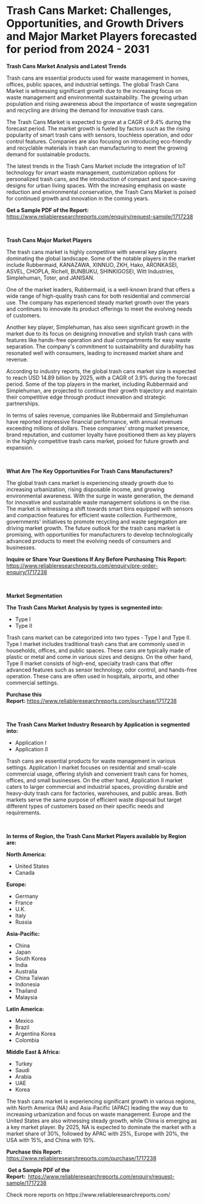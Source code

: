 <p><h1>Trash Cans Market: Challenges, Opportunities, and Growth Drivers and Major Market Players forecasted for period from 2024 - 2031</h1></p><p><strong>Trash Cans Market Analysis and Latest Trends</strong></p>
<p><p>Trash cans are essential products used for waste management in homes, offices, public spaces, and industrial settings. The global Trash Cans Market is witnessing significant growth due to the increasing focus on waste management and environmental sustainability. The growing urban population and rising awareness about the importance of waste segregation and recycling are driving the demand for innovative trash cans.</p><p>The Trash Cans Market is expected to grow at a CAGR of 9.4% during the forecast period. The market growth is fueled by factors such as the rising popularity of smart trash cans with sensors, touchless operation, and odor control features. Companies are also focusing on introducing eco-friendly and recyclable materials in trash can manufacturing to meet the growing demand for sustainable products.</p><p>The latest trends in the Trash Cans Market include the integration of IoT technology for smart waste management, customization options for personalized trash cans, and the introduction of compact and space-saving designs for urban living spaces. With the increasing emphasis on waste reduction and environmental conservation, the Trash Cans Market is poised for continued growth and innovation in the coming years.</p></p>
<p><strong>Get a Sample PDF of the Report:&nbsp;</strong> <a href="https://www.reliableresearchreports.com/enquiry/request-sample/1717238">https://www.reliableresearchreports.com/enquiry/request-sample/1717238</a></p>
<p>&nbsp;</p>
<p><strong>Trash Cans Major Market Players</strong></p>
<p><p>The trash cans market is highly competitive with several key players dominating the global landscape. Some of the notable players in the market include Rubbermaid, KANAZAWA, XINNUO, ZKH, Hako, ARONKASEI, ASVEL, CHOPLA, Richell, BUNBUKU, SHINKIGOSEI, Witt Industries, Simplehuman, Toter, and JANISAN.</p><p>One of the market leaders, Rubbermaid, is a well-known brand that offers a wide range of high-quality trash cans for both residential and commercial use. The company has experienced steady market growth over the years and continues to innovate its product offerings to meet the evolving needs of customers.</p><p>Another key player, Simplehuman, has also seen significant growth in the market due to its focus on designing innovative and stylish trash cans with features like hands-free operation and dual compartments for easy waste separation. The company's commitment to sustainability and durability has resonated well with consumers, leading to increased market share and revenue.</p><p>According to industry reports, the global trash cans market size is expected to reach USD 14.89 billion by 2025, with a CAGR of 3.9% during the forecast period. Some of the top players in the market, including Rubbermaid and Simplehuman, are projected to continue their growth trajectory and maintain their competitive edge through product innovation and strategic partnerships.</p><p>In terms of sales revenue, companies like Rubbermaid and Simplehuman have reported impressive financial performance, with annual revenues exceeding millions of dollars. These companies' strong market presence, brand reputation, and customer loyalty have positioned them as key players in the highly competitive trash cans market, poised for future growth and expansion.</p></p>
<p>&nbsp;</p>
<p><strong>What Are The Key Opportunities For Trash Cans Manufacturers?</strong></p>
<p><p>The global trash cans market is experiencing steady growth due to increasing urbanization, rising disposable income, and growing environmental awareness. With the surge in waste generation, the demand for innovative and sustainable waste management solutions is on the rise. The market is witnessing a shift towards smart bins equipped with sensors and compaction features for efficient waste collection. Furthermore, governments' initiatives to promote recycling and waste segregation are driving market growth. The future outlook for the trash cans market is promising, with opportunities for manufacturers to develop technologically advanced products to meet the evolving needs of consumers and businesses.</p></p>
<p><strong>Inquire or Share Your Questions If Any Before Purchasing This Report:</strong> <a href="https://www.reliableresearchreports.com/enquiry/pre-order-enquiry/1717238">https://www.reliableresearchreports.com/enquiry/pre-order-enquiry/1717238</a></p>
<p>&nbsp;</p>
<p><strong>Market Segmentation</strong></p>
<p><strong>The Trash Cans Market Analysis by types is segmented into:</strong></p>
<p><ul><li>Type I</li><li>Type II</li></ul></p>
<p><p>Trash cans market can be categorized into two types - Type I and Type II. Type I market includes traditional trash cans that are commonly used in households, offices, and public spaces. These cans are typically made of plastic or metal and come in various sizes and designs. On the other hand, Type II market consists of high-end, specialty trash cans that offer advanced features such as sensor technology, odor control, and hands-free operation. These cans are often used in hospitals, airports, and other commercial settings.</p></p>
<p><strong>Purchase this Report:&nbsp;</strong><a href="https://www.reliableresearchreports.com/purchase/1717238">https://www.reliableresearchreports.com/purchase/1717238</a></p>
<p>&nbsp;</p>
<p><strong>The Trash Cans Market Industry Research by Application is segmented into:</strong></p>
<p><ul><li>Application I</li><li>Application II</li></ul></p>
<p><p>Trash cans are essential products for waste management in various settings. Application I market focuses on residential and small-scale commercial usage, offering stylish and convenient trash cans for homes, offices, and small businesses. On the other hand, Application II market caters to larger commercial and industrial spaces, providing durable and heavy-duty trash cans for factories, warehouses, and public areas. Both markets serve the same purpose of efficient waste disposal but target different types of customers based on their specific needs and requirements.</p></p>
<p>&nbsp;</p>
<p><strong>In terms of Region, the Trash Cans Market Players available by Region are:</strong></p>
<p>
    <p> <strong> North America: </strong>
        <ul>
            <li>United States</li>
            <li>Canada</li>
        </ul>
        </p> 
    <p> <strong> Europe: </strong>
        <ul>
            <li>Germany</li>
            <li>France</li>
            <li>U.K.</li>
            <li>Italy</li>
            <li>Russia</li>
        </ul>
        </p> 
    <p> <strong> Asia-Pacific: </strong>
        <ul>
            <li>China</li>
            <li>Japan</li>
            <li>South Korea</li>
            <li>India</li>
            <li>Australia</li>
            <li>China Taiwan</li>
            <li>Indonesia</li>
            <li>Thailand</li>
            <li>Malaysia</li>
        </ul>
        </p> 
    <p> <strong> Latin America: </strong>
        <ul>
            <li>Mexico</li>
            <li>Brazil</li>
            <li>Argentina Korea</li>
            <li>Colombia</li>
        </ul>
        </p> 
    <p> <strong> Middle East & Africa: </strong>
        <ul>
            <li>Turkey</li>
            <li>Saudi</li>
            <li>Arabia</li>
            <li>UAE</li>
            <li>Korea</li>
        </ul>
    </p>
    </p>
<p><p>The trash cans market is experiencing significant growth in various regions, with North America (NA) and Asia-Pacific (APAC) leading the way due to increasing urbanization and focus on waste management. Europe and the United States are also witnessing steady growth, while China is emerging as a key market player. By 2025, NA is expected to dominate the market with a market share of 30%, followed by APAC with 25%, Europe with 20%, the USA with 15%, and China with 10%.</p></p>
<p><strong>Purchase this Report: </strong><a href="https://www.reliableresearchreports.com/purchase/1717238">https://www.reliableresearchreports.com/purchase/1717238</a></p>
<p>&nbsp;<strong>Get a Sample PDF of the Report:&nbsp;&nbsp;</strong><a href="https://www.reliableresearchreports.com/enquiry/request-sample/1717238">https://www.reliableresearchreports.com/enquiry/request-sample/1717238</a></p>
<p><strong></strong></p>
<p>Check more reports on https://www.reliableresearchreports.com/</p>